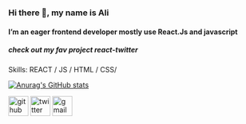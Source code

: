 ### Hi there 👋, my name is Ali
#### I’m an eager frontend developer mostly  use React.Js and javascript 
##### check out my fav project react-twitter

Skills:   REACT / JS / HTML / CSS/




[![Anurag's GitHub stats](https://github-readme-stats.vercel.app/api?username=alirze98)](https://github.com/anuraghazra/github-readme-stats)



[<img src='https://cdn.jsdelivr.net/npm/simple-icons@3.0.1/icons/github.svg' alt='github' height='40'>](https://github.com/alirze98)  [<img src='https://cdn.jsdelivr.net/npm/simple-icons@3.0.1/icons/twitter.svg' alt='twitter' height='40'>](https://twitter.com/ali_alkapon)  [<img src='https://cdn.jsdelivr.net/npm/simple-icons@3.0.1/icons/gmail.svg' alt='gmail' height='40'>](https://mail.google.com/mail/u/0/#inbox)  

